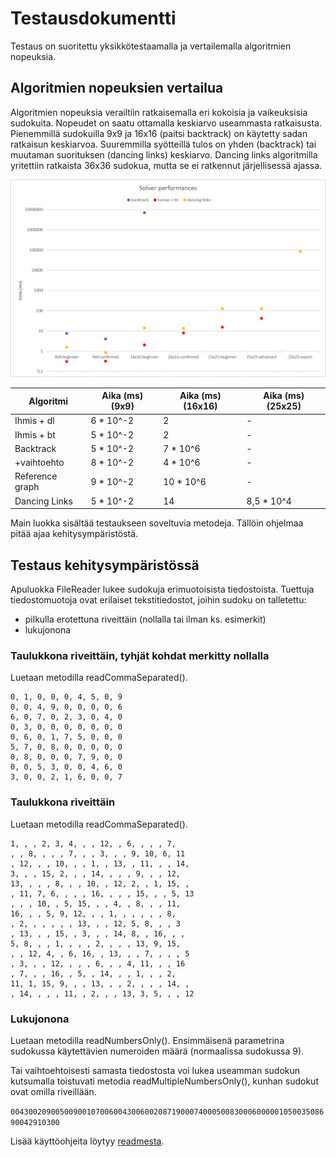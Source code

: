 # Testausdokumentti

Testaus on suoritettu yksikkötestaamalla ja vertailemalla algoritmien nopeuksia.

## Algoritmien nopeuksien vertailua

Algoritmien nopeuksia verailtiin ratkaisemalla eri kokoisia ja vaikeuksisia sudokuita. Nopeudet on saatu ottamalla keskiarvo useammasta ratkaisusta. Pienemmillä sudokuilla 9x9 ja 16x16 (paitsi backtrack) on käytetty sadan ratkaisun keskiarvoa. Suuremmilla syötteillä tulos on yhden (backtrack) tai muutaman suorituksen (dancing links) keskiarvo. Dancing links algoritmilla yritettiin ratkaista 36x36 sudokua, mutta se ei ratkennut järjellisessä ajassa.

![Performance graph](https://github.com/tuomasmk/SudokuSolver/blob/master/Dokumentit/solver_performances.png "Performance graph")

Algoritmi       | Aika (ms) (9x9) | Aika (ms) (16x16) | Aika (ms) (25x25)
--------------- | --------------- | ----------------- | -----------------------
Ihmis + dl      | 6 * 10^-2      | 2                 | -
Ihmis + bt      | 5 * 10^-2      | 2                 | -
Backtrack       | 5 * 10^-2      | 7 * 10^6          | -
+vaihtoehto     | 8 * 10^-2      | 4 * 10^6          | -
Reference graph | 9 * 10^-2      | 10 * 10^6          | -
Dancing Links   | 5 * 10^-2      | 14                | 8,5 * 10^4

Main luokka sisältää testaukseen soveltuvia metodeja. Tällöin ohjelmaa pitää ajaa kehitysympäristöstä.

## Testaus kehitysympäristössä

Apuluokka FileReader lukee sudokuja erimuotoisista tiedostoista. Tuettuja tiedostomuotoja ovat erilaiset tekstitiedostot, joihin sudoku on talletettu:
* pilkulla erotettuna riveittäin (nollalla tai ilman ks. esimerkit)
* lukujonona

### Taulukkona riveittäin, tyhjät kohdat merkitty nollalla

Luetaan metodilla readCommaSeparated().

```
0, 1, 0, 0, 0, 4, 5, 0, 9
0, 0, 4, 9, 0, 0, 0, 0, 6
6, 0, 7, 0, 2, 3, 0, 4, 0
0, 3, 0, 0, 0, 0, 0, 0, 0
0, 6, 0, 1, 7, 5, 0, 0, 0
5, 7, 0, 8, 0, 0, 0, 0, 0
0, 8, 0, 0, 0, 7, 9, 0, 0
0, 0, 5, 3, 0, 0, 4, 6, 0
3, 0, 0, 2, 1, 6, 0, 0, 7
```

### Taulukkona riveittäin

Luetaan metodilla readCommaSeparated().

```
1, , , 2, 3, 4, , , 12, , 6, , , , 7, 
, , 8, , , , 7, , , 3, , , 9, 10, 6, 11
, 12, , , 10, , , 1, , 13, , 11, , , 14, 
3, , , 15, 2, , , 14, , , , 9, , , 12, 
13, , , , 8, , , 10, , 12, 2, , 1, 15, , 
, 11, 7, 6, , , , 16, , , , 15, , , 5, 13
, , , 10, , 5, 15, , , 4, , 8, , , 11, 
16, , , 5, 9, 12, , , 1, , , , , , 8, 
, 2, , , , , , 13, , , 12, 5, 8, , , 3
, 13, , , 15, , 3, , , 14, 8, , 16, , , 
5, 8, , , 1, , , , 2, , , , 13, 9, 15, 
, , 12, 4, , 6, 16, , 13, , , 7, , , , 5
, 3, , , 12, , , , 6, , , 4, 11, , , 16
, 7, , , 16, , 5, , 14, , , 1, , , 2, 
11, 1, 15, 9, , , 13, , , 2, , , , 14, , 
, 14, , , , 11, , 2, , , 13, 3, 5, , , 12
```

### Lukujonona

Luetaan metodilla readNumbersOnly(). Ensimmäisenä parametrina sudokussa käytettävien numeroiden määrä (normaalissa sudokussa 9).

Tai vaihtoehtoisesti samasta tiedostosta voi lukea useamman sudokun kutsumalla toistuvati metodia readMultipleNumbersOnly(), kunhan sudokut ovat omilla riveillään.

`004300209005009001070060043006002087190007400050083000600000105003508690042910300`


Lisää käyttöohjeita löytyy [readmesta](https://github.com/tuomasmk/SudokuSolver/blob/master/README.md).